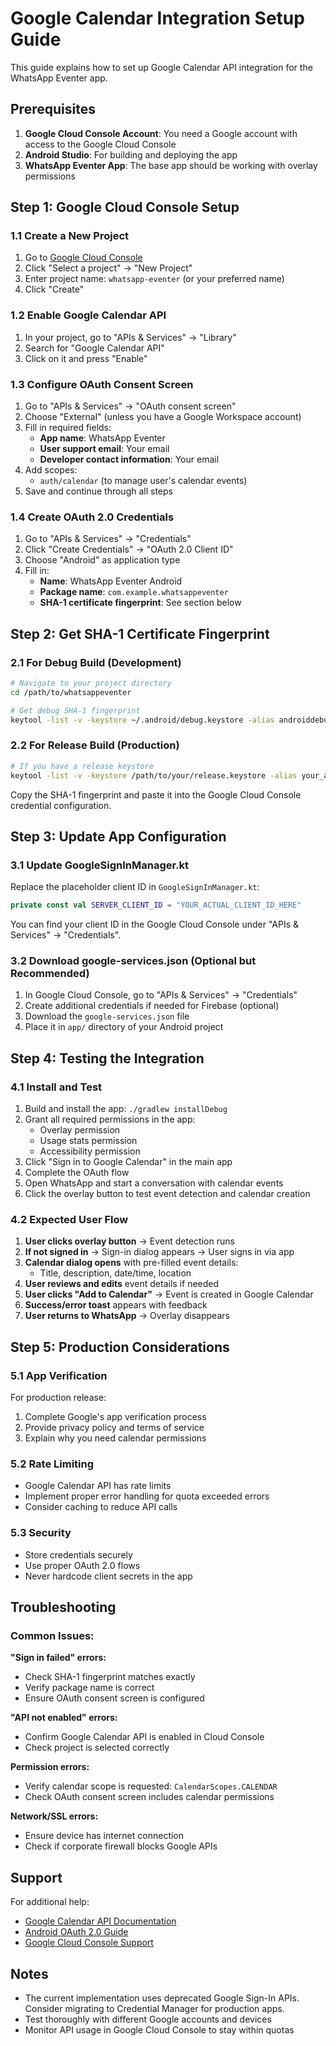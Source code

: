 # Google Calendar Integration Setup Guide

This guide explains how to set up Google Calendar API integration for the WhatsApp Eventer app.

## Prerequisites

1. **Google Cloud Console Account**: You need a Google account with access to the Google Cloud Console
2. **Android Studio**: For building and deploying the app
3. **WhatsApp Eventer App**: The base app should be working with overlay permissions

## Step 1: Google Cloud Console Setup

### 1.1 Create a New Project
1. Go to [Google Cloud Console](https://console.cloud.google.com/)
2. Click "Select a project" → "New Project"
3. Enter project name: `whatsapp-eventer` (or your preferred name)
4. Click "Create"

### 1.2 Enable Google Calendar API
1. In your project, go to "APIs & Services" → "Library"
2. Search for "Google Calendar API"
3. Click on it and press "Enable"

### 1.3 Configure OAuth Consent Screen
1. Go to "APIs & Services" → "OAuth consent screen"
2. Choose "External" (unless you have a Google Workspace account)
3. Fill in required fields:
   - **App name**: WhatsApp Eventer
   - **User support email**: Your email
   - **Developer contact information**: Your email
4. Add scopes:
   - `auth/calendar` (to manage user's calendar events)
5. Save and continue through all steps

### 1.4 Create OAuth 2.0 Credentials
1. Go to "APIs & Services" → "Credentials"
2. Click "Create Credentials" → "OAuth 2.0 Client ID"
3. Choose "Android" as application type
4. Fill in:
   - **Name**: WhatsApp Eventer Android
   - **Package name**: `com.example.whatsappeventer`
   - **SHA-1 certificate fingerprint**: See section below

## Step 2: Get SHA-1 Certificate Fingerprint

### 2.1 For Debug Build (Development)
```bash
# Navigate to your project directory
cd /path/to/whatsappeventer

# Get debug SHA-1 fingerprint
keytool -list -v -keystore ~/.android/debug.keystore -alias androiddebugkey -storepass android -keypass android
```

### 2.2 For Release Build (Production)
```bash
# If you have a release keystore
keytool -list -v -keystore /path/to/your/release.keystore -alias your_alias_name
```

Copy the SHA-1 fingerprint and paste it into the Google Cloud Console credential configuration.

## Step 3: Update App Configuration

### 3.1 Update GoogleSignInManager.kt
Replace the placeholder client ID in `GoogleSignInManager.kt`:

```kotlin
private const val SERVER_CLIENT_ID = "YOUR_ACTUAL_CLIENT_ID_HERE"
```

You can find your client ID in the Google Cloud Console under "APIs & Services" → "Credentials".

### 3.2 Download google-services.json (Optional but Recommended)
1. In Google Cloud Console, go to "APIs & Services" → "Credentials"
2. Create additional credentials if needed for Firebase (optional)
3. Download the `google-services.json` file
4. Place it in `app/` directory of your Android project

## Step 4: Testing the Integration

### 4.1 Install and Test
1. Build and install the app: `./gradlew installDebug`
2. Grant all required permissions in the app:
   - Overlay permission
   - Usage stats permission  
   - Accessibility permission
3. Click "Sign in to Google Calendar" in the main app
4. Complete the OAuth flow
5. Open WhatsApp and start a conversation with calendar events
6. Click the overlay button to test event detection and calendar creation

### 4.2 Expected User Flow
1. **User clicks overlay button** → Event detection runs
2. **If not signed in** → Sign-in dialog appears → User signs in via app
3. **Calendar dialog opens** with pre-filled event details:
   - Title, description, date/time, location
4. **User reviews and edits** event details if needed
5. **User clicks "Add to Calendar"** → Event is created in Google Calendar
6. **Success/error toast** appears with feedback
7. **User returns to WhatsApp** → Overlay disappears

## Step 5: Production Considerations

### 5.1 App Verification
For production release:
1. Complete Google's app verification process
2. Provide privacy policy and terms of service
3. Explain why you need calendar permissions

### 5.2 Rate Limiting
- Google Calendar API has rate limits
- Implement proper error handling for quota exceeded errors
- Consider caching to reduce API calls

### 5.3 Security
- Store credentials securely
- Use proper OAuth 2.0 flows
- Never hardcode client secrets in the app

## Troubleshooting

### Common Issues:

**"Sign in failed" errors:**
- Check SHA-1 fingerprint matches exactly
- Verify package name is correct
- Ensure OAuth consent screen is configured

**"API not enabled" errors:**
- Confirm Google Calendar API is enabled in Cloud Console
- Check project is selected correctly

**Permission errors:**
- Verify calendar scope is requested: `CalendarScopes.CALENDAR`
- Check OAuth consent screen includes calendar permissions

**Network/SSL errors:**
- Ensure device has internet connection
- Check if corporate firewall blocks Google APIs

## Support

For additional help:
- [Google Calendar API Documentation](https://developers.google.com/calendar/api)
- [Android OAuth 2.0 Guide](https://developers.google.com/identity/protocols/oauth2/android-app)
- [Google Cloud Console Support](https://cloud.google.com/support)

## Notes

- The current implementation uses deprecated Google Sign-In APIs. Consider migrating to Credential Manager for production apps.
- Test thoroughly with different Google accounts and devices
- Monitor API usage in Google Cloud Console to stay within quotas